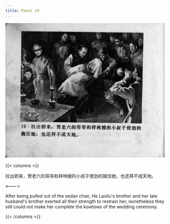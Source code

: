 ```yaml
---
title: Panel 19
---
```


![zhufu panel](./../../../images/zhufu/seifert0772_zf_0024_019.jpg)

{{< columns >}}

拉出轿来，贺老六的哥哥和祥林嫂的小叔子使劲的擒住她，也还拜不成天地。

<--->

After being pulled out of the sedan chair, He Laoliu's brother and her late husband's brother exerted all their strength to restrain her, nonetheless they still could not make her complete the kowtows of the wedding ceremony.

{{< /columns >}}